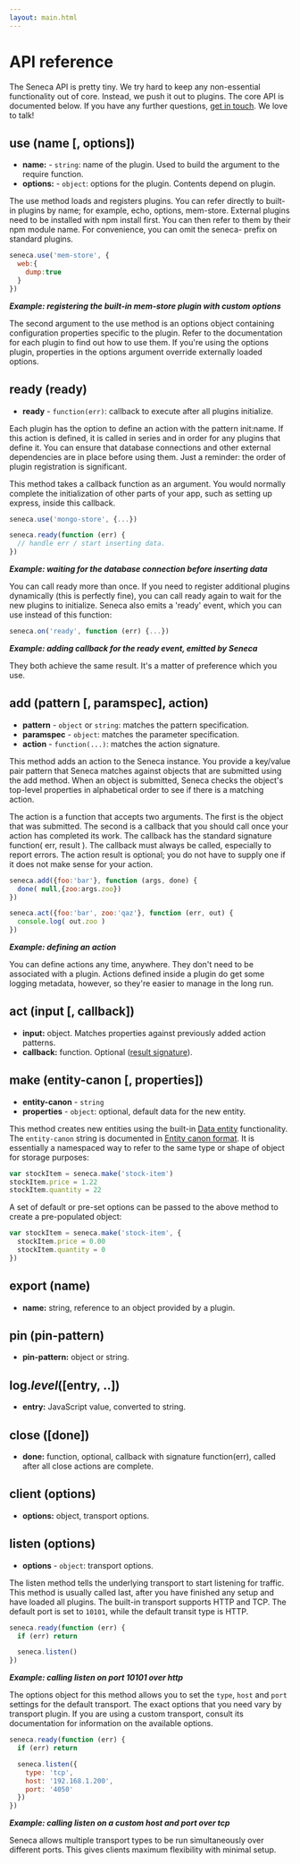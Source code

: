 ```yaml
---
layout: main.html
---
```


# API reference
The Seneca API is pretty tiny. We try hard to keep any non-essential functionality out of core. Instead, we push it
out to plugins. The core API is documented below. If you have any further questions, [get in touch](). We
love to talk!

## use (name [, options])
- __name:__ - `string`: name of the plugin. Used to build the argument to the require function.
- __options:__ - `object`: options for the plugin. Contents depend on plugin.

The use method loads and registers plugins. You can refer directly to built-in plugins by name; for example,
echo, options, mem-store. External plugins need to be installed with npm install first. You can then 
refer to them by their npm module name. For convenience, you can omit the seneca- prefix on standard plugins.

``` js
seneca.use('mem-store', {
  web:{
    dump:true
  }
})
```

___Example: registering the built-in mem-store plugin with custom options___

The second argument to the use method is an options object containing configuration properties specific to the plugin. Refer to the documentation for each plugin to find out how to use them. If you're using the options
plugin, properties in the options argument override externally loaded options.

## ready (ready)
- __ready__ - `function(err)`: callback to execute after all plugins initialize.

Each plugin has the option to define an action with the pattern init:name. If this action is defined, it is
called in series and in order for any plugins that define it. You can ensure that database connections and other
external dependencies are in place before using them. Just a reminder: the order of plugin registration is
significant.

This method takes a callback function as an argument. You would normally complete the initialization of other parts of your app, such as setting up express, inside this callback.

``` js
seneca.use('mongo-store', {...})

seneca.ready(function (err) {
  // handle err / start inserting data.
})
```

___Example: waiting for the database connection before inserting data___

You can call ready more than once. If you need to register additional plugins dynamically (this is perfectly
fine), you can call ready again to wait for the new plugins to initialize. Seneca also emits a 'ready' event,
which you can use instead of this function:

``` js
seneca.on('ready', function (err) {...})
```

___Example: adding callback for the ready event, emitted by Seneca___

They both achieve the same result. It's a matter of preference which you use.

## add (pattern [, paramspec], action)
- __pattern__ - `object` or `string`: matches the pattern specification.
- __paramspec__ - `object`: matches the parameter specification.
- __action__ - `function(...)`: matches the action signature.

This method adds an action to the Seneca instance. You provide a key/value pair pattern that Seneca matches against objects that are submitted using the add method. When an object is submitted, Seneca checks the object's top-level
properties in alphabetical order to see if there is a matching action.

The action is a function that accepts two arguments. The first is the object that was submitted. The second
is a callback that you should call once your action has completed its work. The callback has the standard
signature function( err, result ). The callback must always be called, especially to report errors. The action
result is optional; you do not have to supply one if it does not make sense for your action.

``` js
seneca.add({foo:'bar'}, function (args, done) {
  done( null,{zoo:args.zoo})
})

seneca.act({foo:'bar', zoo:'qaz'}, function (err, out) {
  console.log( out.zoo )
})
```

___Example: defining an action___

You can define actions any time, anywhere. They don't need to be associated with a plugin. Actions defined
inside a plugin do get some logging metadata, however, so they're easier to manage in the long run.

## act (input [, callback])
- __input:__ object. Matches properties against previously added action patterns.
- __callback:__ function. Optional (<a href="desc-result-signature">result signature</a>).

## make (entity-canon [, properties])
- __entity-canon__ - `string`
   <!-- see [Entity canon](/entity-canon-format) for information. -->
- __properties__ - `object`: optional, default data for the new entity.

This method creates new entities using the built-in [Data entity]() functionality. The `entity-canon` string
is documented in [Entity canon format](). It is essentially a namespaced way to refer to the same type or
shape of object for storage purposes:

```js
var stockItem = seneca.make('stock-item')
stockItem.price = 1.22
stockItem.quantity = 22
```

A set of default or pre-set options can be passed to the above method to create a pre-populated object:

```js
var stockItem = seneca.make('stock-item', {
  stockItem.price = 0.00  
  stockItem.quantity = 0
})

```

## export (name)
- __name:__ string, reference to an object provided by a plugin. 

## pin (pin-pattern)
- __pin-pattern:__ object or string.
  <!--[pin pattern format](/desc-pin-pattern-format)-->

## log._level_([entry, ..])
- __entry:__ JavaScript value, converted to string.

## close ([done])
- __done:__ function, optional, callback with signature function(err), called after all close actions are complete.

## client (options)
- __options:__ object, transport options.

## listen (options)
- __options__  - `object`: transport options.

The listen method tells the underlying transport to start listening for traffic. This method is usually called last,
after you have finished any setup and have loaded all plugins. The built-in transport supports HTTP and TCP. The
default port is set to `10101`, while the default transit type is HTTP.

```js
seneca.ready(function (err) {
  if (err) return

  seneca.listen()
})
```

___Example: calling listen on port 10101 over http___

The options object for this method allows you to set the `type`, `host` and `port` settings for the default transport. The exact options that you need vary by transport plugin. If you are using a custom transport, consult its documentation for information on the available options.

```js
seneca.ready(function (err) {
  if (err) return

  seneca.listen({
    type: 'tcp',
    host: '192.168.1.200',
    port: '4050'
  })
})
```

___Example: calling listen on a custom host and port over tcp___

Seneca allows multiple transport types to be run simultaneously over different ports. This gives clients maximum flexibility with minimal setup.
